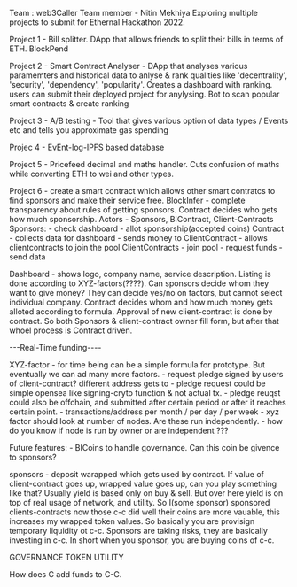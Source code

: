 Team : web3Caller
Team member - Nitin Mekhiya
Exploring multiple projects to submit for Ethernal Hackathon 2022.

Project 1 - Bill splitter. DApp that allows friends to split their bills in terms of ETH.
BlockPend

Project 2 - Smart Contract Analyser - DApp that analyses various paramemters and historical data to anlyse & rank qualities like 'decentrality', 'security', 'dependency', 'popularity'. Creates a dashboard with ranking. users can submit their deployed project for anylysing. Bot to scan popular smart contracts & create ranking


Project 3 - A/B testing - Tool that gives various option of data types / Events etc and tells you approximate gas spending

Projec 4 - EvEnt-log-IPFS based database

Project 5 - Pricefeed decimal and maths handler. Cuts confusion of maths while converting ETH to wei and other types.

Project 6 - create a smart contract which allows other smart contratcs to find sponsors and make their service free. 
BlockInfer
    - complete transparency about rules of getting sponsors. Contract decides who gets how much sponsorship.
Actors - Sponsors, BIContract, Client-Contracts
Sponsors:
    - check dashboard
    - allot sponsorship(accepted coins)
Contract
    - collects data for dashboard
    - sends money to ClientContract
    - allows clientcontracts to join the pool
ClientContracts
    - join pool
    - request funds
    - send data

Dashboard - shows logo, company name, service description. Listing is done according to XYZ-factors(????). Can sponsors decide whom they want to give money? They can decide yes/no on factors, but cannot select individual company. Contract decides whom and how much money gets alloted according to formula. Approval of new client-contract is done by contract. So both Sponsors & client-contract owner fill form, but after that whoel process is Contract driven.  

---Real-Time funding----

XYZ-factor 
    - for time being can be a simple formula for prototype. But eventually we can ad many more factors. 
    - request pledge signed by users of client-contract? different address gets to 
    - pledge request could be simple opensea like signing-cryto function & not actual tx. 
    - pledge reuqst could also be offchain, and submitted after certain period or after it reaches certain point.
    - transactions/address per month / per day / per week
    - xyz factor should look at number of nodes. Are these run independently.
    - how do you know if node is run by owner or are independent ???


Future features:
    - BICoins to handle governance. Can this coin be givence to sponsors?

sponsors - deposit warapped which gets used by contract. If value of client-contract goes up, wrapped value goes up, can you play something like that? Usually yield is based only on buy & sell. But over here yield is on top of real usage of network, and utility. So I(some sponsor) sponsored clients-contracts now those c-c did well their coins are more vauable, this increases my wrapped token values. So basically you are provisign temporary liquidity ot c-c. Sponsors are taking risks, they are basically investing in c-c. In short when you sponsor, you are buying coins of c-c.

GOVERNANCE TOKEN UTILITY 


How does C add funds to C-C. 